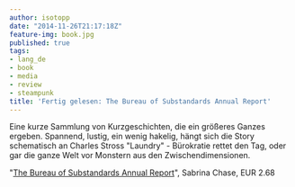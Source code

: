 ```yaml
---
author: isotopp
date: "2014-11-26T21:17:18Z"
feature-img: book.jpg
published: true
tags:
- lang_de
- book
- media
- review
- steampunk
title: 'Fertig gelesen: The Bureau of Substandards Annual Report'
---
```

Eine kurze Sammlung von Kurzgeschichten, die ein größeres Ganzes ergeben. Spannend, lustig, ein wenig hakelig, hängt sich die Story schematisch an Charles Stross "Laundry" - Bürokratie rettet den Tag, oder gar die ganze Welt vor Monstern aus den Zwischendimensionen.

"[The Bureau of Substandards Annual Report](https://www.amazon.de/Bureau-Substandards-Annual-Report-English-ebook/dp/B00DT6SPBI)", Sabrina Chase, EUR 2.68
